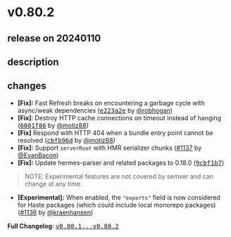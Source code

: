 # v0.80.2

## release on 20240110

## description

## changes

* <strong>[Fix]:</strong> Fast Refresh breaks on encountering a garbage cycle with async/weak dependencies (<a class="commit-link" data-hovercard-type="commit" data-hovercard-url="https://github.com/facebook/metro/commit/e223a2e05c6a9a4267c4bdf05c03a721835cbdc9/hovercard" href="https://github.com/facebook/metro/commit/e223a2e05c6a9a4267c4bdf05c03a721835cbdc9"><tt>e223a2e</tt></a> by <a class="user-mention notranslate" data-hovercard-type="user" data-hovercard-url="/users/robhogan/hovercard" data-octo-click="hovercard-link-click" data-octo-dimensions="link_type:self" href="https://github.com/robhogan">@robhogan</a>)
* <strong>[Fix]</strong>: Destroy HTTP cache connections on timeout instead of hanging (<a class="commit-link" data-hovercard-type="commit" data-hovercard-url="https://github.com/facebook/metro/commit/6001f86f0a14a85e94522b01f38aff27714ee3c8/hovercard" href="https://github.com/facebook/metro/commit/6001f86f0a14a85e94522b01f38aff27714ee3c8"><tt>6001f86</tt></a> by <a class="user-mention notranslate" data-hovercard-type="user" data-hovercard-url="/users/motiz88/hovercard" data-octo-click="hovercard-link-click" data-octo-dimensions="link_type:self" href="https://github.com/motiz88">@motiz88</a>)
* <strong>[Fix]</strong> Respond with HTTP 404 when a bundle entry point cannot be resolved (<a class="commit-link" data-hovercard-type="commit" data-hovercard-url="https://github.com/facebook/metro/commit/cbfb96d9661b49e52f64d6f83df6ac96c03b9052/hovercard" href="https://github.com/facebook/metro/commit/cbfb96d9661b49e52f64d6f83df6ac96c03b9052"><tt>cbfb96d</tt></a> by <a class="user-mention notranslate" data-hovercard-type="user" data-hovercard-url="/users/motiz88/hovercard" data-octo-click="hovercard-link-click" data-octo-dimensions="link_type:self" href="https://github.com/motiz88">@motiz88</a>)
* <strong>[Fix]:</strong> Support <code>serverRoot</code> with HMR serializer chunks (<a class="issue-link js-issue-link" data-error-text="Failed to load title" data-id="1988759592" data-permission-text="Title is private" data-url="https://github.com/facebook/metro/issues/1137" data-hovercard-type="pull_request" data-hovercard-url="/facebook/metro/pull/1137/hovercard" href="https://github.com/facebook/metro/pull/1137">#1137</a> by <a class="user-mention notranslate" data-hovercard-type="user" data-hovercard-url="/users/EvanBacon/hovercard" data-octo-click="hovercard-link-click" data-octo-dimensions="link_type:self" href="https://github.com/EvanBacon">@EvanBacon</a>)
* <strong>[Fix]:</strong> Update hermes-parser and related packages to 0.18.0 (<a class="commit-link" data-hovercard-type="commit" data-hovercard-url="https://github.com/facebook/metro/commit/9cbf1b71aa4e002807bbbf231a3e6e184fc4f8ef/hovercard" href="https://github.com/facebook/metro/commit/9cbf1b71aa4e002807bbbf231a3e6e184fc4f8ef"><tt>9cbf1b7</tt></a>)

> NOTE: Experimental features are not covered by semver and can change at any time.

* <strong>[Experimental]:</strong> When enabled, the <code>"exports"</code> field is now considered for Haste packages (which could include local monorepo packages) (<a class="issue-link js-issue-link" data-error-text="Failed to load title" data-id="1988295704" data-permission-text="Title is private" data-url="https://github.com/facebook/metro/issues/1136" data-hovercard-type="pull_request" data-hovercard-url="/facebook/metro/pull/1136/hovercard" href="https://github.com/facebook/metro/pull/1136">#1136</a> by <a class="user-mention notranslate" data-hovercard-type="user" data-hovercard-url="/users/kraenhansen/hovercard" data-octo-click="hovercard-link-click" data-octo-dimensions="link_type:self" href="https://github.com/kraenhansen">@kraenhansen</a>)

<strong>Full Changelog</strong>: <a class="commit-link" href="https://github.com/facebook/metro/compare/v0.80.1...v0.80.2"><tt>v0.80.1...v0.80.2</tt></a>

